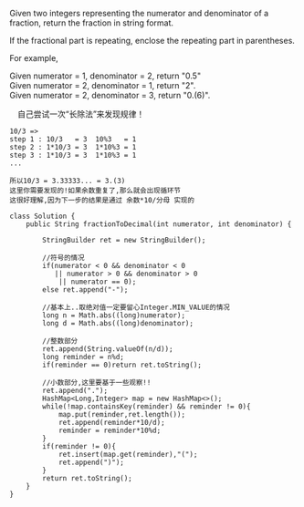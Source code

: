 Given two integers representing the numerator and denominator of a fraction, return the fraction in string format.

If the fractional part is repeating, enclose the repeating part in parentheses.

For example,

Given numerator = 1, denominator = 2, return "0.5"\
Given numerator = 2, denominator = 1, return "2".\
Given numerator = 2, denominator = 3, return "0.(6)".

&emsp;自己尝试一次“长除法”来发现规律！
```
10/3 =>
step 1 : 10/3   = 3  10%3   = 1
step 2 : 1*10/3 = 3  1*10%3 = 1
step 3 : 1*10/3 = 3  1*10%3 = 1
...

所以10/3 = 3.33333... = 3.(3)
这里你需要发现的!如果余数重复了,那么就会出现循环节
这很好理解,因为下一步的结果是通过 余数*10/分母 实现的

```


```
class Solution {
    public String fractionToDecimal(int numerator, int denominator) {
    
        StringBuilder ret = new StringBuilder();
        
        //符号的情况
        if(numerator < 0 && denominator < 0 
           || numerator > 0 && denominator > 0
            || numerator == 0);
        else ret.append("-");
        
        //基本上..取绝对值一定要留心Integer.MIN_VALUE的情况
        long n = Math.abs((long)numerator);
        long d = Math.abs((long)denominator);
    
        //整数部分
        ret.append(String.valueOf(n/d));
        long reminder = n%d;
        if(reminder == 0)return ret.toString();
        
        //小数部分,这里要基于一些观察!!
        ret.append(".");
        HashMap<Long,Integer> map = new HashMap<>();
        while(!map.containsKey(reminder) && reminder != 0){
            map.put(reminder,ret.length());
            ret.append(reminder*10/d);
            reminder = reminder*10%d;
        }
        if(reminder != 0){
            ret.insert(map.get(reminder),"(");
            ret.append(")");
        }
        return ret.toString();
    }
}
```
